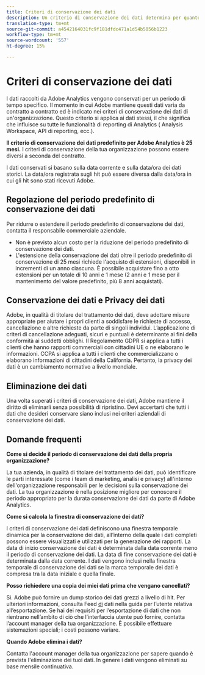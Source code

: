 ```yaml
---
title: Criteri di conservazione dei dati
description: Un criterio di conservazione dei dati determina per quanto tempo  Adobe memorizza i dati.
translation-type: tm+mt
source-git-commit: a4542164031fc9f181dfdc471a1d54b5056b1223
workflow-type: tm+mt
source-wordcount: '557'
ht-degree: 15%

---
```



# Criteri di conservazione dei dati

I dati raccolti da  Adobe Analytics vengono conservati per un periodo di tempo specifico. Il momento in cui  Adobe mantiene questi dati varia da contratto a contratto ed è indicato nei criteri di conservazione dei dati di un&#39;organizzazione. Questo criterio si applica ai dati stessi, il che significa che influisce su tutte le funzionalità di reporting di Analytics ( Analysis Workspace, API di reporting, ecc.).

**Il criterio di conservazione dei dati predefinito per  Adobe Analytics è 25 mesi.** I criteri di conservazione della tua organizzazione possono essere diversi a seconda del contratto.

I dati conservati si basano sulla data corrente e sulla data/ora dei dati storici. La data/ora registrata sugli hit può essere diversa dalla data/ora in cui gli hit sono stati ricevuti  Adobe.

## Regolazione del periodo predefinito di conservazione dei dati

Per ridurre o estendere il periodo predefinito di conservazione dei dati, contatta il responsabile commerciale aziendale.

* Non è previsto alcun costo per la riduzione del periodo predefinito di conservazione dei dati.
* L&#39;estensione della conservazione dei dati oltre il periodo predefinito di conservazione di 25 mesi richiede l&#39;acquisto di estensioni, disponibili in incrementi di un anno ciascuna. È possibile acquistare fino a otto estensioni per un totale di 10 anni e 1 mese (2 anni e 1 mese per il mantenimento del valore predefinito, più 8 anni acquistati).

## Conservazione dei dati e Privacy dei dati

 Adobe, in qualità di titolare del trattamento dei dati, deve adottare misure appropriate per aiutare i propri clienti a soddisfare le richieste di accesso, cancellazione e altre richieste da parte di singoli individui. L’applicazione di criteri di cancellazione adeguati, sicuri e puntuali è determinante ai fini della conformità ai suddetti obblighi. Il Regolamento GDPR si applica a tutti i clienti che hanno rapporti commerciali con cittadini UE o ne elaborano le informazioni. CCPA si applica a tutti i clienti che commercializzano o elaborano informazioni di cittadini della California. Pertanto, la privacy dei dati è un cambiamento normativo a livello mondiale.

## Eliminazione dei dati

Una volta superati i criteri di conservazione dei dati,  Adobe mantiene il diritto di eliminarli senza possibilità di ripristino. Devi accertarti che tutti i dati che desideri conservare siano inclusi nei criteri aziendali di conservazione dei dati.

## Domande frequenti

**Come si decide il periodo di conservazione dei dati della propria organizzazione?**

La tua azienda, in qualità di titolare del trattamento dei dati, può identificare le parti interessate (come i team di marketing, analisi e privacy) all&#39;interno dell&#39;organizzazione responsabili per le decisioni sulla conservazione dei dati. La tua organizzazione è nella posizione migliore per conoscere il periodo appropriato per la durata  conservazione dei dati da parte di Adobe Analytics.

**Come si calcola la finestra di conservazione dei dati?**

I criteri di conservazione dei dati definiscono una finestra temporale dinamica per la conservazione dei dati, all’interno della quale i dati completi possono essere visualizzati e utilizzati per la generazione dei rapporti. La data di inizio conservazione dei dati è determinata dalla data corrente meno il periodo di conservazione dei dati. La data di fine conservazione dei dati è determinata dalla data corrente. I dati vengono inclusi nella finestra temporale di conservazione dei dati se la marca temporale dei dati è compresa tra la data iniziale e quella finale.

**Posso richiedere una copia dei miei dati prima che vengano cancellati?**

Sì.  Adobe può fornire un dump storico dei dati grezzi a livello di hit. Per ulteriori informazioni, consulta Feed [di](/help/export/analytics-data-feed/data-feed-overview.md) dati nella guida per l’utente relativa all’esportazione. Se hai dei requisiti per l’esportazione di dati che non rientrano nell’ambito di ciò che l’interfaccia utente può fornire, contatta l’account manager della tua organizzazione. È possibile effettuare sistemazioni speciali; i costi possono variare.

**Quando  Adobe elimina i dati?**

Contatta l&#39;account manager della tua organizzazione per sapere quando è prevista l&#39;eliminazione dei tuoi dati. In genere i dati vengono eliminati su base mensile continuativa.
